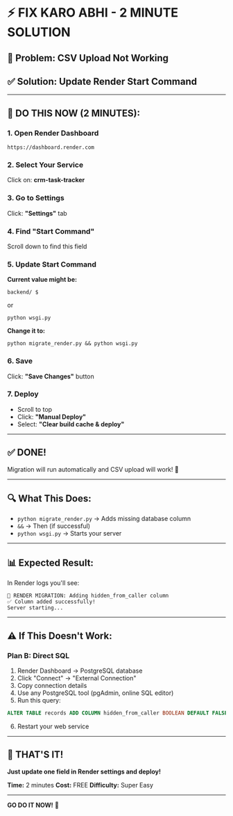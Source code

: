 # ⚡ FIX KARO ABHI - 2 MINUTE SOLUTION

## 🎯 Problem: CSV Upload Not Working

## ✅ Solution: Update Render Start Command

---

## 📝 DO THIS NOW (2 MINUTES):

### 1. Open Render Dashboard
```
https://dashboard.render.com
```

### 2. Select Your Service
Click on: **crm-task-tracker**

### 3. Go to Settings
Click: **"Settings"** tab

### 4. Find "Start Command"
Scroll down to find this field

### 5. Update Start Command

**Current value might be:**
```
backend/ $
```
or
```
python wsgi.py
```

**Change it to:**
```
python migrate_render.py && python wsgi.py
```

### 6. Save
Click: **"Save Changes"** button

### 7. Deploy
- Scroll to top
- Click: **"Manual Deploy"**
- Select: **"Clear build cache & deploy"**

---

## ✅ DONE!

Migration will run automatically and CSV upload will work! 🎉

---

## 🔍 What This Does:

- `python migrate_render.py` → Adds missing database column
- `&&` → Then (if successful)
- `python wsgi.py` → Starts your server

---

## 📊 Expected Result:

In Render logs you'll see:
```
🚀 RENDER MIGRATION: Adding hidden_from_caller column
✅ Column added successfully!
Server starting...
```

---

## ⚠️ If This Doesn't Work:

### Plan B: Direct SQL

1. Render Dashboard → PostgreSQL database
2. Click "Connect" → "External Connection"
3. Copy connection details
4. Use any PostgreSQL tool (pgAdmin, online SQL editor)
5. Run this query:
```sql
ALTER TABLE records ADD COLUMN hidden_from_caller BOOLEAN DEFAULT FALSE NOT NULL;
```
6. Restart your web service

---

## 🎯 THAT'S IT!

**Just update one field in Render settings and deploy!**

**Time:** 2 minutes
**Cost:** FREE
**Difficulty:** Super Easy

---

**GO DO IT NOW!** 🚀
